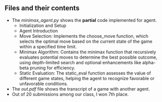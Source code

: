 ## Files and their contents

- The *minimax_agent.py* shows the **partial** code implemented for agent.
  - Initialization and Setup
  - Agent Introduction
  - Move Selection: Implements the choose_move function, which selects the optimal move based on the current state of the game within a specified time limit.
  - Minimax Algorithm: Contains the minimax function that recursively evaluates potential moves to determine the best possible outcome, using depth-limited search and optional enhancements like alpha-beta pruning for efficiency.
  - Static Evaluation: The static_eval function assesses the value of different game states, helping the agent to recognize favorable or unfavorable conditions.
- The *out.pdf* file shows the transcript of a game with another agent.
- Out of 20 submissions among our class, I won 7th place.
